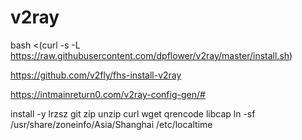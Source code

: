 # v2ray

bash <(curl -s -L https://raw.githubusercontent.com/dpflower/v2ray/master/install.sh)




https://github.com/v2fly/fhs-install-v2ray

https://intmainreturn0.com/v2ray-config-gen/#


install -y lrzsz git zip unzip curl wget qrencode libcap
ln -sf /usr/share/zoneinfo/Asia/Shanghai /etc/localtime

